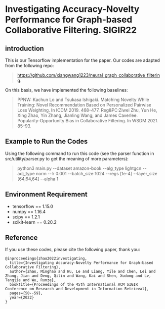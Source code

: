 # Investigating Accuracy-Novelty Performance for Graph-based Collaborative Filtering. SIGIR22
## introduction
This is our Tensorflow implementation for the paper. Our codes are adapted from the following repo:
> https://github.com/xiangwang1223/neural_graph_collaborative_filtering. 

On this basis, we have implemented the following baselines:
> PPNW: Kachun Lo and Tsukasa Ishigaki. Matching Novelty While Training: Novel Recommendation Based on Personalized Pairwise Loss Weighting. In ICDM 2019. 468–477.
> Reg&PC:Ziwei Zhu, Yun He, Xing Zhao, Yin Zhang, Jianling Wang, and James Caverlee. Popularity-Opportunity Bias in Collaborative Filtering. In WSDM 2021. 85–93.

## Example to Run the Codes
Using the following command to run this code (see the parser function in src/utility/parser.py to get the meaning of more parameters):
> python3 main.py --dataset amazon-book --alg_type lightgcn --adj_type norm --lr 0.001 --batch_size 1024 --regs [1e-4] --layer_size [64,64,64] --alpha 1
## Environment Requirement
- tensorflow == 1.15.0
- numpy == 1.16.4
- scipy == 1.2.1
- scikit-learn == 0.20.2
## Reference
If you use these codes, please cite the following paper, thank you:
```
@inproceedings{zhao2022investigating,
  title={Investigating Accuracy-Novelty Performance for Graph-based Collaborative Filtering},
  author={Zhao, Minghao and Wu, Le and Liang, Yile and Chen, Lei and Zhang, Jian and Deng, Qilin and Wang, Kai and Shen, Xudong and Lv, Tangjie and Wu, Runze},
  booktitle={Proceedings of the 45th International ACM SIGIR Conference on Research and Development in Information Retrieval},
  pages={50--59},
  year={2022}
}
```
